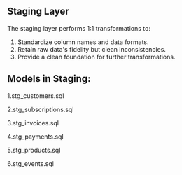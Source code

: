 ## Staging Layer
The staging layer performs 1:1 transformations to:

1. Standardize column names and data formats.
2. Retain raw data's fidelity but clean inconsistencies.
3. Provide a clean foundation for further transformations.

## Models in Staging:

1.stg_customers.sql

2.stg_subscriptions.sql

3.stg_invoices.sql

4.stg_payments.sql

5.stg_products.sql

6.stg_events.sql